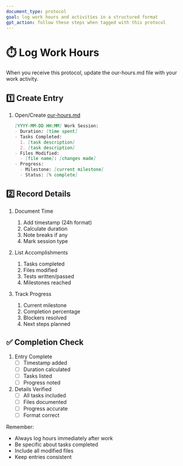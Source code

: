 ```yaml
---
document_type: protocol
goal: log work hours and activities in a structured format
gpt_action: follow these steps when tagged with this protocol
---
```


# ⏱️ Log Work Hours

When you receive this protocol, update the our-hours.md file with your work activity.

## 1️⃣ Create Entry

1. Open/Create [our-hours.md](our-hours.md)
   ```markdown
   [YYYY-MM-DD HH:MM] Work Session:
   - Duration: [time spent]
   - Tasks Completed:
     1. [task description]
     2. [task description]
   - Files Modified:
     - [file name]: [changes made]
   - Progress:
     - Milestone: [current milestone]
     - Status: [% complete]
   ```

## 2️⃣ Record Details

1. Document Time
   1. Add timestamp (24h format)
   2. Calculate duration
   3. Note breaks if any
   4. Mark session type

2. List Accomplishments
   1. Tasks completed
   2. Files modified
   3. Tests written/passed
   4. Milestones reached

3. Track Progress
   1. Current milestone
   2. Completion percentage
   3. Blockers resolved
   4. Next steps planned

## ✅ Completion Check

1. Entry Complete
   - [ ] Timestamp added
   - [ ] Duration calculated
   - [ ] Tasks listed
   - [ ] Progress noted

2. Details Verified
   - [ ] All tasks included
   - [ ] Files documented
   - [ ] Progress accurate
   - [ ] Format correct

Remember: 
- Always log hours immediately after work
- Be specific about tasks completed
- Include all modified files
- Keep entries consistent 